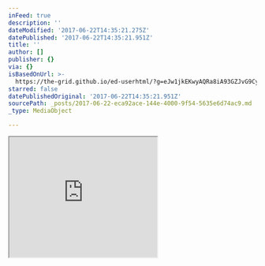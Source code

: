 ```yaml
---
inFeed: true
description: ''
dateModified: '2017-06-22T14:35:21.275Z'
datePublished: '2017-06-22T14:35:21.951Z'
title: ''
author: []
publisher: {}
via: {}
isBasedOnUrl: >-
  https://the-grid.github.io/ed-userhtml/?g=eJw1jkEKwyAQRa8iA93GZJvG9Cypjo4wVRknKb19hdLlf_Aef8tRjheaLt4BqbbVWsqJYr5w4stKDhhP5nR062vpKqfXKlawBJSpUXskt4B556DkYJnnGxjCUdD_6vphdPCsMoy11IL3Ab1U5lySg1Jh3-zvx_4FaIUxnQ
starred: false
datePublishedOriginal: '2017-06-22T14:35:21.951Z'
sourcePath: _posts/2017-06-22-eca92ace-144e-4000-9f54-5635e6d74ac9.md
_type: MediaObject

---
```

<iframe src="https://the-grid.github.io/ed-userhtml/?g=eJw1jkEKwyAQRa8iA93GZJvG9Cypjo4wVRknKb19hdLlf_Aef8tRjheaLt4BqbbVWsqJYr5w4stKDhhP5nR062vpKqfXKlawBJSpUXskt4B556DkYJnnGxjCUdD_6vphdPCsMoy11IL3Ab1U5lySg1Jh3-zvx_4FaIUxnQ" height="244" style=""></iframe>